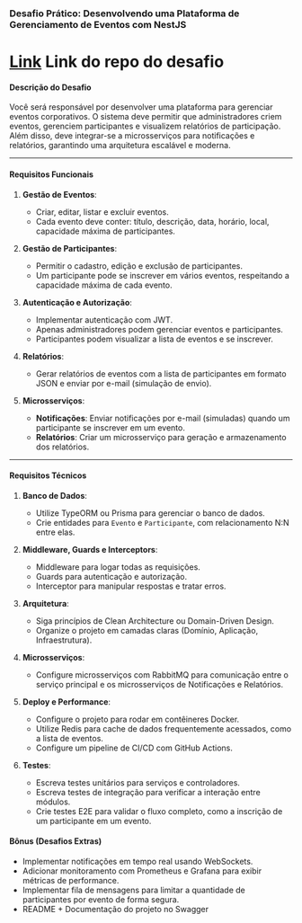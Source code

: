 ### **Desafio Prático: Desenvolvendo uma Plataforma de Gerenciamento de Eventos com NestJS**

# [Link](https://github.com/ren-angel/Plataforma-de-Gerenciamento-de-Eventos) Link do repo do desafio

#### **Descrição do Desafio**  
Você será responsável por desenvolver uma plataforma para gerenciar eventos corporativos. O sistema deve permitir que administradores criem eventos, gerenciem participantes e visualizem relatórios de participação. Além disso, deve integrar-se a microsserviços para notificações e relatórios, garantindo uma arquitetura escalável e moderna.

---

#### **Requisitos Funcionais**  

1. **Gestão de Eventos**:  
   - Criar, editar, listar e excluir eventos.  
   - Cada evento deve conter: título, descrição, data, horário, local, capacidade máxima de participantes.  

2. **Gestão de Participantes**:  
   - Permitir o cadastro, edição e exclusão de participantes.  
   - Um participante pode se inscrever em vários eventos, respeitando a capacidade máxima de cada evento.  

3. **Autenticação e Autorização**:  
   - Implementar autenticação com JWT.  
   - Apenas administradores podem gerenciar eventos e participantes.  
   - Participantes podem visualizar a lista de eventos e se inscrever.

4. **Relatórios**:  
   - Gerar relatórios de eventos com a lista de participantes em formato JSON e enviar por e-mail (simulação de envio).  

5. **Microsserviços**:  
   - **Notificações**: Enviar notificações por e-mail (simuladas) quando um participante se inscrever em um evento.  
   - **Relatórios**: Criar um microsserviço para geração e armazenamento dos relatórios.

---

#### **Requisitos Técnicos**  

1. **Banco de Dados**:  
   - Utilize TypeORM ou Prisma para gerenciar o banco de dados.  
   - Crie entidades para `Evento` e `Participante`, com relacionamento N:N entre elas.  

2. **Middleware, Guards e Interceptors**:  
   - Middleware para logar todas as requisições.  
   - Guards para autenticação e autorização.  
   - Interceptor para manipular respostas e tratar erros.  

3. **Arquitetura**:  
   - Siga princípios de Clean Architecture ou Domain-Driven Design.  
   - Organize o projeto em camadas claras (Domínio, Aplicação, Infraestrutura).  

4. **Microsserviços**:  
   - Configure microsserviços com RabbitMQ para comunicação entre o serviço principal e os microsserviços de Notificações e Relatórios.  

5. **Deploy e Performance**:  
   - Configure o projeto para rodar em contêineres Docker.  
   - Utilize Redis para cache de dados frequentemente acessados, como a lista de eventos.  
   - Configure um pipeline de CI/CD com GitHub Actions.

6. **Testes**:  
   - Escreva testes unitários para serviços e controladores.  
   - Escreva testes de integração para verificar a interação entre módulos.  
   - Crie testes E2E para validar o fluxo completo, como a inscrição de um participante em um evento.

#### **Bônus (Desafios Extras)**  
- Implementar notificações em tempo real usando WebSockets.  
- Adicionar monitoramento com Prometheus e Grafana para exibir métricas de performance.  
- Implementar fila de mensagens para limitar a quantidade de participantes por evento de forma segura.
- README + Documentação do projeto no Swagger
